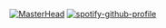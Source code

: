  [![MasterHead]( https://images.hdqwalls.com/download/illustration-digital-art-4k-5b-1366x768.jpg)](https://github.com/x86z) 
 [![spotify-github-profile](https://spotify-github-profile.vercel.app/api/view?uid=o9guoq0d9a5peydmp7jdck9p0&cover_image=true&theme=novatorem&bar_color_cover=false&bar_color=00fbff)](https://github.com/kittinan/spotify-github-profile) 
